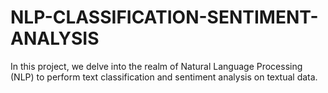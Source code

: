 # NLP-CLASSIFICATION-SENTIMENT-ANALYSIS
In this project, we delve into the realm of Natural Language Processing (NLP) to perform text classification and sentiment analysis on textual data.
